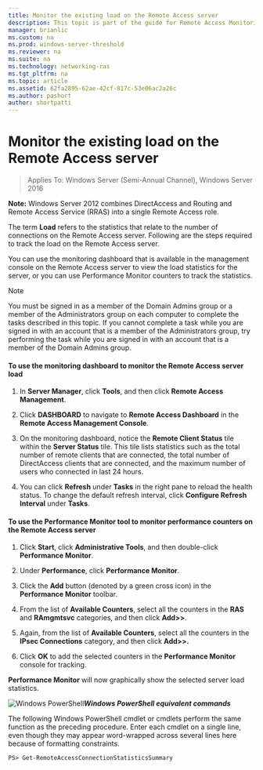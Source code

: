 ```yaml
---
title: Monitor the existing load on the Remote Access server
description: This topic is part of the guide for Remote Access Monitoring and Accounting in Windows Server 2016.
manager: brianlic
ms.custom: na
ms.prod: windows-server-threshold
ms.reviewer: na
ms.suite: na
ms.technology: networking-ras
ms.tgt_pltfrm: na
ms.topic: article
ms.assetid: 62fa2895-62ae-42cf-817c-53e06ac2a26c
ms.author: pashort
author: shortpatti
---
```

# Monitor the existing load on the Remote Access server

>Applies To: Windows Server (Semi-Annual Channel), Windows Server 2016

**Note:** Windows Server 2012 combines DirectAccess and Routing and Remote Access Service (RRAS) into a single Remote Access role.  
  
The term **Load** refers to the statistics that relate to the number of connections on the Remote Access server. Following are the steps required to track the load on the Remote Access server.  
  
You can use the monitoring dashboard that is available in the management console on the Remote Access server to view the load statistics for the server, or you can use Performance Monitor counters to track the statistics.  
  
> [!NOTE]  
> You must be signed in as a member of the Domain Admins group or a member of the Administrators group on each computer to complete the tasks described in this topic. If you cannot complete a task while you are signed in with an account that is a member of the Administrators group, try performing the task while you are signed in with an account that is a member of the Domain Admins group.  
  
#### To use the monitoring dashboard to monitor the Remote Access server load  
  
1.  In **Server Manager**, click **Tools**, and then click **Remote Access Management**.  
  
2.  Click **DASHBOARD** to navigate to **Remote Access Dashboard** in the **Remote Access Management Console**.  
  
3.  On the monitoring dashboard, notice the **Remote Client Status** tile within the **Server Status** tile. This tile lists statistics such as the total number of remote clients that are connected, the total number of DirectAccess clients that are connected, and the maximum number of users who connected in last 24 hours.  
  
4.  You can click **Refresh** under **Tasks** in the right pane to reload the health status. To change the default refresh interval, click **Configure Refresh Interval** under **Tasks**.  
  
#### To use the Performance Monitor tool to monitor performance counters on the Remote Access server  
  
1.  Click **Start**, click **Administrative Tools**, and then double-click **Performance Monitor**.  
  
2.  Under **Performance**, click **Performance Monitor**.  
  
3.  Click the **Add** button (denoted by a green cross icon) in the **Performance Monitor** toolbar.  
  
4.  From the list of **Available Counters**, select all the counters in the **RAS** and **RAmgmtsvc** categories, and then click **Add>>**.  
  
5.  Again, from the list of **Available Counters**, select all the counters in the **IPsec Connections** category, and then click **Add>>.**  
  
6.  Click **OK** to add the selected counters in the **Performance Monitor** console for tracking.  
  
**Performance Monitor** will now graphically show the selected server load statistics.  
  
![Windows PowerShell](../../../media/Monitor-the-existing-load-on-the-Remote-Access-server/PowerShellLogoSmall.gif)***<em>Windows PowerShell equivalent commands</em>***  
  
The following Windows PowerShell cmdlet or cmdlets perform the same function as the preceding procedure. Enter each cmdlet on a single line, even though they may appear word-wrapped across several lines here because of formatting constraints.  
  
```  
PS> Get-RemoteAccessConnectionStatisticsSummary  
```  
  



